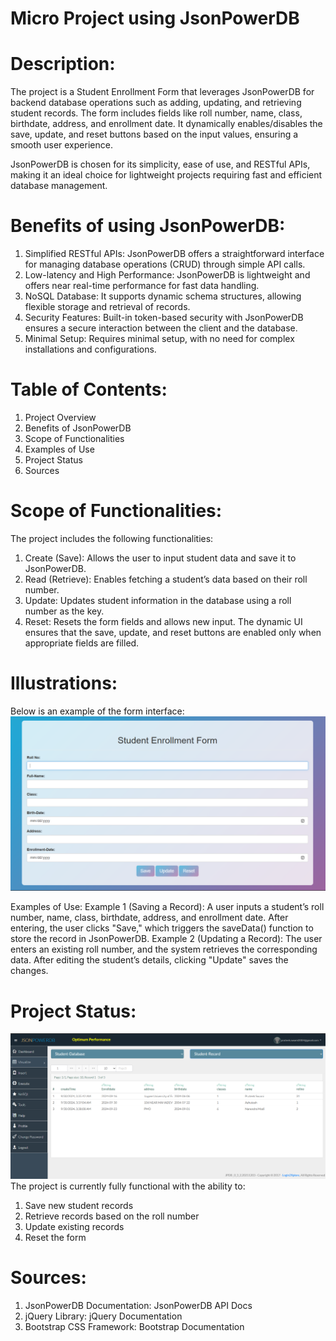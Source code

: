 # Micro Project using JsonPowerDB

# Description:
The project is a Student Enrollment Form that leverages JsonPowerDB for backend database operations such as adding, updating, and retrieving student records. The form includes fields like roll number, name, class, birthdate, address, and enrollment date. It dynamically enables/disables the save, update, and reset buttons based on the input values, ensuring a smooth user experience.

JsonPowerDB is chosen for its simplicity, ease of use, and RESTful APIs, making it an ideal choice for lightweight projects requiring fast and efficient database management.

# Benefits of using JsonPowerDB:
1. Simplified RESTful APIs: JsonPowerDB offers a straightforward interface for managing database operations (CRUD) through simple API calls.
2. Low-latency and High Performance: JsonPowerDB is lightweight and offers near real-time performance for fast data handling.
3. NoSQL Database: It supports dynamic schema structures, allowing flexible storage and retrieval of records.
4. Security Features: Built-in token-based security with JsonPowerDB ensures a secure interaction between the client and the database.
5. Minimal Setup: Requires minimal setup, with no need for complex installations and configurations.

# Table of Contents:
1. Project Overview
2. Benefits of JsonPowerDB
3. Scope of Functionalities
4. Examples of Use
5. Project Status
6. Sources

# Scope of Functionalities:
The project includes the following functionalities:

1. Create (Save): Allows the user to input student data and save it to JsonPowerDB.
2. Read (Retrieve): Enables fetching a student’s data based on their roll number.
3. Update: Updates student information in the database using a roll number as the key.
4. Reset: Resets the form fields and allows new input.
The dynamic UI ensures that the save, update, and reset buttons are enabled only when appropriate fields are filled.

# Illustrations:
Below is an example of the form interface:
![Home-page](https://github.com/Divyatiwar/Micro_project/blob/main/Screenshot%202024-09-30%20032328.png)



Examples of Use:
Example 1 (Saving a Record): A user inputs a student’s roll number, name, class, birthdate, address, and enrollment date. After entering, the user clicks "Save," which triggers the saveData() function to store the record in JsonPowerDB.
Example 2 (Updating a Record): The user enters an existing roll number, and the system retrieves the corresponding data. After editing the student’s details, clicking "Update" saves the changes.

# Project Status:
![Database](https://github.com/Divyatiwar/Micro_project/blob/main/Screenshot%202024-09-30%20033834.png)
The project is currently fully functional with the ability to:
1. Save new student records
2. Retrieve records based on the roll number
3. Update existing records
4. Reset the form

   
# Sources:
1. JsonPowerDB Documentation: JsonPowerDB API Docs
2. jQuery Library: jQuery Documentation
3. Bootstrap CSS Framework: Bootstrap Documentation


